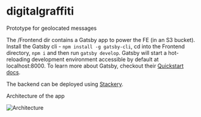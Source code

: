 # digitalgraffiti
Prototype for geolocated messages

The /Frontend dir contains a Gatsby app to power the FE (in an S3 bucket). Install the Gatsby cli - `npm install -g gatsby-cli`, cd into the Frontend directory, `npm i` and then run `gatsby develop`. Gatsby will start a hot-reloading development environment accessible by default at localhost:8000. To learn more about Gatsby, checkout their [Quickstart docs](https://www.gatsbyjs.org/docs/quick-start/).

The backend can be deployed using [Stackery](https://www.stackery.io/).

Architecture of the app

![Architecture](https://user-images.githubusercontent.com/12616554/75101325-cf033680-558f-11ea-9eff-2a40688d9764.png)
